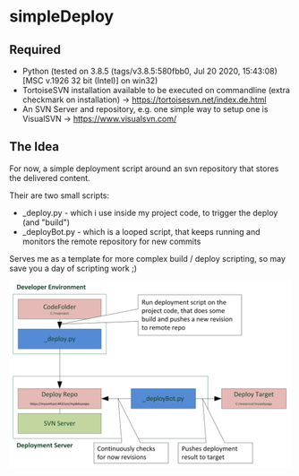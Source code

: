 # simpleDeploy

## Required
- Python (tested on 3.8.5 (tags/v3.8.5:580fbb0, Jul 20 2020, 15:43:08) [MSC v.1926 32 bit (Intel)] on win32)
- TortoiseSVN installation available to be executed on commandline (extra checkmark on installation) -> https://tortoisesvn.net/index.de.html
- An SVN Server and repository, e.g. one simple way to setup one is VisualSVN -> https://www.visualsvn.com/

## The Idea
For now, a simple deployment script around an svn repository that stores the delivered content.

Their are two small scripts:
- _deploy.py - which i use inside my project code, to trigger the deploy (and "build")
- _deployBot.py - which is a looped script, that keeps running and monitors the remote repository for new commits

Serves me as a template for more complex build / deploy scripting, so may save you a day of scripting work ;)

![simple abstract image](simpleDeploy.png)